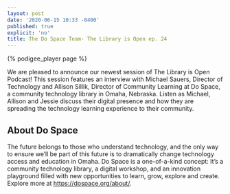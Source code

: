```yaml
---
layout: post
date: '2020-06-15 10:33 -0400'
published: true
explicit: 'no'
title: The Do Space Team- The Library is Open ep. 24
---
```


{% podigee_player page %}

We are pleased to announce our newest session of The Library is Open Podcast! This session features an interview with Michael Sauers, Director of Technology and Allison Sillik, Director of Community Learning at Do Space, a community technology library in Omaha, Nebraska. Listen as Michael, Allison and Jessie discuss their digital presence and how they are spreading the technology learning experience to their community.

## About Do Space

The future belongs to those who understand technology, and the only way to ensure we’ll be part of this future is to dramatically change technology access and education in Omaha. Do Space is a one-of-a-kind concept: It’s a community technology library, a digital workshop, and an innovation playground filled with new opportunities to learn, grow, explore and create. Explore more at https://dospace.org/about/.
